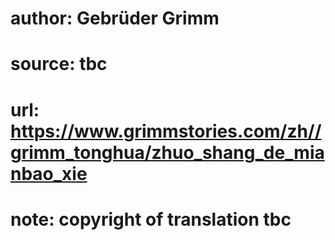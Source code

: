 # author: Gebrüder Grimm
# source: tbc
# url: https://www.grimmstories.com/zh//grimm_tonghua/zhuo_shang_de_mianbao_xie
# note: copyright of translation tbc


